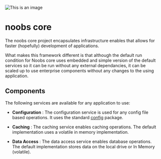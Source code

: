 ![This is an image](https://i.ibb.co/DQyKLh7/robot-br1-generated-100.jpg)

# noobs core

The noobs core project encapsulates infrastructure enables that allows for faster (hopefully) development of applications. 

What makes this framework different is that although the default run condition for Noobs core uses embedded and simple version of the default services so it can be run without any external dependancies, it can be scaled up to use enterprise components without any changes to the using application.

## Components
The following services are available for any application to use:

* **Configuration** : The configuration service is used for any config file based operations. It uses the standard [config](https://www.npmjs.com/package/config) package.

* **Caching** : The caching service enables caching operations. The default implementation uses a volatile in memory implementation.

* **Data Access** : The data access service enables database operations. The default implementation stores data on the local drive or In Memory (volatile). 